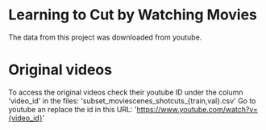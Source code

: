 # Learning to Cut by Watching Movies 

The data from this project was downloaded from youtube.

# Original videos

To access the original videos check their youtube ID under the column 'video_id' in the files: 'subset_moviescenes_shotcuts_{train,val}.csv'
Go to youtube an replace the id in this URL: 'https://www.youtube.com/watch?v={video_id}'

